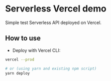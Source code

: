 # Serverless Vercel demo

Simple test Serverless API deployed on Vercel.

## How to use

- Deploy with Vercel CLI:

```bash
vercel --prod

# or (using yarn and existing npm script)
yarn deploy
```
